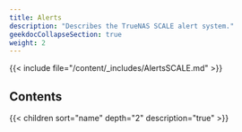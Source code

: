 ```yaml
---
title: Alerts
description: "Describes the TrueNAS SCALE alert system."
geekdocCollapseSection: true
weight: 2
---
```


{{< include file="/content/_includes/AlertsSCALE.md" >}}

## Contents

{{< children sort="name" depth="2" description="true" >}}
